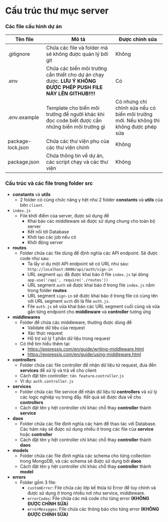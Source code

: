# Cấu trúc thư mục server
### Các file cấu hình dự án
| Tên file           | Mô tả                                                                                                          | Được chỉnh sửa                                                                       |
| ------------------ | -------------------------------------------------------------------------------------------------------------- | ------------------------------------------------------------------------------------ |
| .gitignore         | Chứa các file và folder mà sẽ không được quản lý bởi git                                                       | Không                                                                                |
| .env               | Chứa các biến môi trường cần thiết cho dự án chạy được. **LƯU Ý KHÔNG ĐƯỢC PHÉP PUSH FILE NÀY LÊN GITHUB!!!!** | Có                                                                                   |
| .env.example       | Template cho biến môi trường để người khác khi đọc code biết được cần những biến môi trường gì                 | Có nhưng chỉ chỉnh sửa nếu có biến môi trường mới. Nếu không thì không được phép sửa |
| package-lock.json  | Chứa các thư viện phụ của các thư viện chính                                                                   | Không                                                                                |
| package.json       | Chứa thông tin về dự án, các script chạy và các thư viện                                                       | Không                                                                                |

### Cấu trúc và các file trong folder src
- **constants** và **utils**
	- 2 folder có cùng chức năng y hệt như 2 folder **constants** và **utils** của bên `client`.
- `index.js`
	- File khởi điểm của server, được sử dụng để
		- Khai báo các middleware sẽ được sử dụng chung cho toàn bộ server
		- Kết nối tới Database
		- Khởi tạo các job nếu có
		- Khởi động server
- **routes**
	- Folder chứa các file dùng để định nghĩa các API endpoint. Sẽ được code như sau:
		- Ta lấy ví dụ một API endpoint sẽ có URL như sau: `http://localhost:8000/api/auth/sign-in`
		- URL segment `api` đã được khai báo ở file `index.js` tại dòng `app.use('/api', require('./routes'))`
		- URL segment `auth` sẽ được khai báo ở trong file `index.js` nằm trong folder **routes**
		- URL segment `sign-in` sẽ được khai báo ở trong file có cùng tên với URL segment `auth` đó là file `auth.js`.
		- File `auth.js` sẽ vừa khai báo các URL segment cuối cùng và vừa gắn từng endpoint cho **middleware** và **controller** tương ứng
- **middlewares**
	- Folder để chứa các middleware, thường được dùng để
		- Validate dữ liệu của request
		- Xác thực request
		- Hỗ trợ xử lý 1 phần dữ liệu trong request
	- Có thể tìm hiểu thêm tại: 
		- https://expressjs.com/en/guide/writing-middleware.html
		- https://expressjs.com/en/guide/using-middleware.html
- **controllers**
	- Folder chứa các file controller để nhận dữ liệu từ request, đưa đến **services** để xử lý và trả về cho client
	- Cách đặt tên controller: `tên feature`.`controller`.`js`
	- Ví dụ: `auth.controller.js`
- **services**
	- Folder chứa các file service để nhận dữ liệu từ **controllers** và xử lý các logic nghiệp vụ trong đấy. Kết quả sẽ được đưa về cho **controllers**
	- Cách đặt tên y hệt controller chỉ khác chỗ thay **controller** thành **service**
- **daos**
	- Folder chứa các file định nghĩa các hàm để thao tác với Database. Các hàm này sẽ được sử dụng nhiều ở trong các file của **service** hoặc **controller**
	- Cách đặt tên y hệt controller chỉ khác chỗ thay **controller** thành **daos**
- **models**
	- Folder chứa các file định nghĩa các schema cho từng collection trong MongoDB, và các schema sẽ được sử dụng bởi **daos**
	- Cách đặt tên y hệt controller chỉ khác chỗ thay **controller** thành **model**
- **errors**
	- Folder gồm 3 file:
		- `customError`: File chứa các lớp kế thừa từ Error để tùy chỉnh và được sử dụng ở trong nhiều nơi như service, middleware.
		- `errorCodes`: File chứa các mã code cho từng error **(KHÔNG ĐƯỢC CHỈNH SỬA)**
		- `errorMessages`: File chứa các thông báo cho từng error **(KHÔNG ĐƯỢC CHỈNH SỬA)**